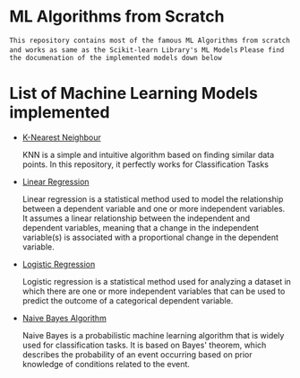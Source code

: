 # ML Algorithms from Scratch
`This repository contains most of the famous ML Algorithms from scratch and works as same as the Scikit-learn Library's ML Models`
`Please find the documenation of the implemented models down below`

<h1>List of Machine Learning Models implemented</h1>

<ul>
    <li>
        <a href = "https://github.com/ravin-d-27/ML_Algo_From_Scratch/blob/main/Supervised_Models/KNN_Implementation/KNN_Documentation.md">K-Nearest Neighbour</a>
        <p>KNN is a simple and intuitive algorithm based on finding similar data points. In this repository, it perfectly works for Classification Tasks</p>
    </li>
    <li>
        <a href = "https://github.com/ravin-d-27/ML_Algo_From_Scratch/blob/main/Supervised_Models/Linear_Regression_Implementation/Linear_Regression_Documentation.md">Linear Regression</a>
        <p>Linear regression is a statistical method used to model the relationship between a dependent variable and one or more independent variables. It assumes a linear relationship between the independent and dependent variables, meaning that a change in the independent variable(s) is associated with a proportional change in the dependent variable.</p>
    </li>
    <li>
        <a href = "https://github.com/ravin-d-27/ML_Algo_From_Scratch/blob/main/Supervised_Models/Logistic_Regression_Implementation/Logistic_Regression_Documenation.md">Logistic Regression</a>
        <p>Logistic regression is a statistical method used for analyzing a dataset in which there are one or more independent variables that can be used to predict the outcome of a categorical dependent variable.</p>
    </li>
    <li>
        <a href = "https://github.com/ravin-d-27/ML_Algo_From_Scratch/blob/main/Supervised_Models/Logistic_Regression_Implementation/Naive_Bayes_Documentation.md">Naive Bayes Algorithm</a>
        <p>Naive Bayes is a probabilistic machine learning algorithm that is widely used for classification tasks. It is based on Bayes' theorem, which describes the probability of an event occurring based on prior knowledge of conditions related to the event.</p>
    </li>
    
    
</ul>

</body>


